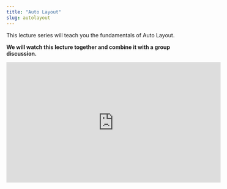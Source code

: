 ```yaml
---
title: "Auto Layout"
slug: autolayout
---
```


This lecture series will teach you the fundamentals of Auto Layout.

**We will watch this lecture together and combine it with a group discussion.**

<iframe width="560" height="315" src="https://www.youtube.com/embed/videoseries?list=PLZ_SI6zSFXvD8fi9dan4UsgDdr3-OXyjV" frameborder="0" allowfullscreen></iframe>